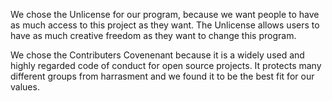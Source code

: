 We chose the Unlicense for our program, because we want people to have as much access to this project as they want. The Unlicense allows users to have as much creative freedom as they want to change this program.

We chose the Contributers Covenenant because it is a widely used and highly regarded code of conduct for open source projects. It protects many different groups from harrasment and we found it to be the best fit for our values.